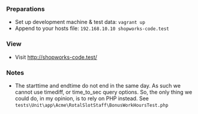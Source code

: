 ### Preparations
- Set up development machine & test data: `vagrant up`
- Append to your hosts file: `192.168.10.10 shopworks-code.test`

### View
- Visit http://shopworks-code.test/


### Notes
- The starttime and endtime do not end in the same day. As such we cannot use
timediff, or time_to_sec query options. So, the only thing we could do, in my
opinion, is to rely on PHP instead. See
`tests\Unit\app\Acme\RotalSlotStaff\BonusWorkHoursTest.php`